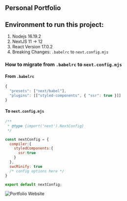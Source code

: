 ## Personal Portfolio

## Environment to run this project:
1. Nodejs 16.19.2
2. NextJS 11 -> 12
3. React Version 17.0.2
3. Breaking Changes: `.babelrc` to `next.config.mjs`

### How to migrate from `.babelrc` to `next.config.mjs`
#### From `.babelrc`
```javascript
{
  "presets": ["next/babel"],
  "plugins": [["styled-components", { "ssr": true }]]
}
```
#### To `next.config.mjs`
```javascript
/**
 * @type {import('next').NextConfig}
 */

const nextConfig = {
  compiler:{
    styledComponents:{
      ssr:true
    }
  },
  swcMinify: true
  /* config options here */
}

export default nextConfig;
```

![Portfolio Website](https://i.ibb.co/WgPMpts/image.png)
